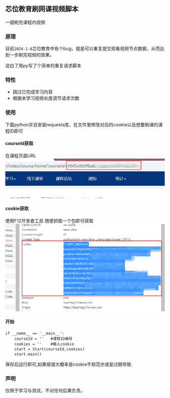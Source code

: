 ## 芯位教育刷网课视频脚本
一键刷完课程内视频

### 原理
目前`2024-1-8`芯位教育中有个bug，就是可以重复提交观看视频节点数据，从而达到一步刷完视频的效果。

说白了用py写了个简单的重复请求脚本

### 特性
- 跳过已完成学习内容
- 根据未学习视频长度调节请求次数

### 使用
下载python并且安装requests库，在文件里修改对应的cookie以及想要刷课的课程ID即可
#### courseId获取
在课程页面URL
![](https://raw.githubusercontent.com/Evileyesaint/51xinwei/main/id.png)

#### cookie获取
使用F12开发者工具 随便抓取一个包即可获取
![](https://raw.githubusercontent.com/Evileyesaint/51xinwei/main/cookie.png)


#### 开始
```
if __name__ == '__main__':
    courseId = ''   #课程ID编号
    cookies = ''    #输入cookie
    start = Start(courseId,cookies)
    start.main()
```
保存后运行即可,如果报错大概率是cookie不规范亦或是过期导致.

### 声明
仅用于学习与测试，不对任何后果负责。
